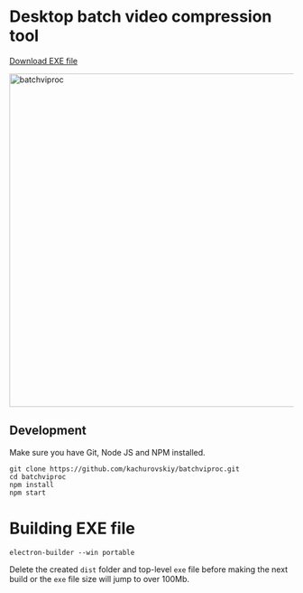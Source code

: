 # Desktop batch video compression tool

[Download EXE file](https://github.com/kachurovskiy/batchviproc/raw/main/batchviproc%201.0.2.exe)

<img width="590" alt="batchviproc" src="https://user-images.githubusercontent.com/517919/148660250-5d73c5e8-d1ac-4918-a52e-e26d53000733.png">

## Development

Make sure you have Git, Node JS and NPM installed.

```
git clone https://github.com/kachurovskiy/batchviproc.git
cd batchviproc
npm install
npm start
```

# Building EXE file

```
electron-builder --win portable 
```

Delete the created `dist` folder and top-level `exe` file before making the next build or the `exe` file size will jump to over 100Mb.
